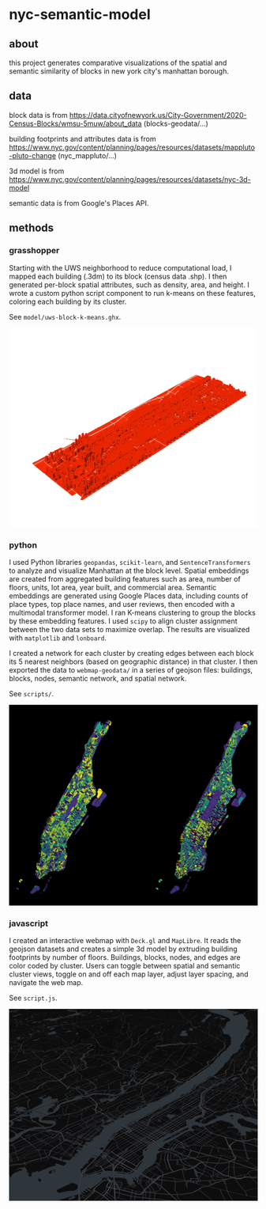 # nyc-semantic-model

## about

this project generates comparative visualizations of the spatial and semantic similarity of blocks in new york city's manhattan borough.

## data

block data is from https://data.cityofnewyork.us/City-Government/2020-Census-Blocks/wmsu-5muw/about_data
(blocks-geodata/...)

building footprints and attributes data is from https://www.nyc.gov/content/planning/pages/resources/datasets/mappluto-pluto-change
(nyc_mappluto/...)

3d model is from https://www.nyc.gov/content/planning/pages/resources/datasets/nyc-3d-model

semantic data is from Google's Places API.

## methods

### grasshopper

Starting with the UWS neighborhood to reduce computational load, I mapped each building (.3dm) to its block (census data .shp). I then generated per-block spatial attributes, such as density, area, and height. I wrote a custom python script component to run k-means on these features, coloring each building by its cluster.

See `model/uws-block-k-means.ghx`.

![NYC Spatial Model UWS](viz/animation/animation_final.gif)

### python

I used Python libraries `geopandas`, `scikit-learn`, and `SentenceTransformers` to analyze and visualize Manhattan at the block level. Spatial embeddings are created from aggregated building features such as area, number of floors, units, lot area, year built, and commercial area. Semantic embeddings are generated using Google Places data, including counts of place types, top place names, and user reviews, then encoded with a multimodal transformer model. I ran K-means clustering to group the blocks by these embedding features. I used `scipy` to align cluster assignment between the two data sets to maximize overlap. The results are visualized with `matplotlib` and `lonboard`.

I created a network for each cluster by creating edges between each block its 5 nearest neighbors (based on geographic distance) in that cluster. I then exported the data to `webmap-geodata/` in a series of geojson files: buildings, blocks, nodes, semantic network, and spatial network.

See `scripts/`.

![matplotlib viz](viz/manhattan_clusters.png)

### javascript

I created an interactive webmap with `Deck.gl` and `MapLibre`. It reads the geojson datasets and creates a simple 3d model by extruding building footprints by number of floors. Buildings, blocks, nodes, and edges are color coded by cluster. Users can toggle between spatial and semantic cluster views, toggle on and off each map layer, adjust layer spacing, and navigate the web map.

See `script.js`.

![gif](viz/animation.gif)
